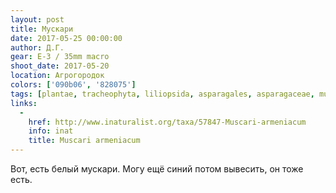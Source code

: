 ```yaml
---
layout: post
title: Мускари
date: 2017-05-25 00:00:00
author: Д.Г.
gear: E-3 / 35mm macro
shoot_date: 2017-05-20
location: Агрогородок
colors: ['090b06', '828075']
tags: [plantae, tracheophyta, liliopsida, asparagales, asparagaceae, muscari, muscari armeniacum]
links:
  -
    href: http://www.inaturalist.org/taxa/57847-Muscari-armeniacum
    info: inat
    title: Muscari armeniacum
---
```

Вот, есть белый мускари. Могу ещё синий потом вывесить, он тоже есть.
